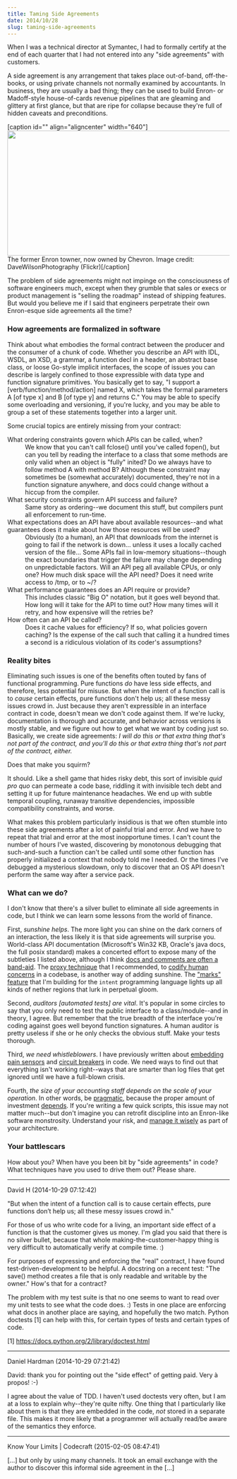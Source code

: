 ```yaml
---
title: Taming Side Agreements
date: 2014/10/28
slug: taming-side-agreements
---
```


When I was a technical director at Symantec, I had to formally certify at the end of each quarter that I had not entered into any "side agreements" with customers.

A side agreement is any arrangement that takes place out-of-band, off-the-books, or using private channels not normally examined by accountants. In business, they are usually a bad thing; they can be used to build Enron- or Madoff-style house-of-cards revenue pipelines that are gleaming and glittery at first glance, but that are ripe for collapse because they're full of hidden caveats and preconditions.

[caption id="" align="aligncenter" width="640"]<a href="https://www.flickr.com/photos/dawilson/3389046866/sizes/z/"><img src="https://farm4.staticflickr.com/3593/3389046866_c642884f48_z_d.jpg" width="640" height="283" /></a> The former Enron towner, now owned by Chevron. Image credit: DaveWilsonPhotography (Flickr)[/caption]

The problem of side agreements might not impinge on the consciousness of software engineers much, except when they grumble that sales or execs or product management is "selling the roadmap" instead of shipping features. But would you believe me if I said that engineers perpetrate their own Enron-esque side agreements all the time?

<!--more-->

<h3>How agreements are formalized in software</h3>

Think about what embodies the formal contract between the producer and the consumer of a chunk of code. Whether you describe an API with IDL, WSDL, an XSD, a grammar, a function decl in a header, an abstract base class, or loose Go-style implicit interfaces, the scope of issues you can describe is largely confined to those expressible with data type and function signature primitives. You basically get to say, "I support a [verb/function/method/action] named X, which takes the formal parameters A [of type x] and B [of type y] and returns C." You may be able to specify some overloading and versioning, if you're lucky, and you may be able to group a set of these statements together into a larger unit.

Some crucial topics are entirely missing from your contract:

<dl>
<dt>What ordering constraints govern which APIs can be called, when?</dt>
<dd>We know that you can't call fclose() until you've called fopen(), but can you tell by reading the interface to a class that some methods are only valid when an object is "fully" inited? Do we always have to follow method A with method B? Although these constraint may sometimes be (somewhat accurately) documented, they're not in a function signature anywhere, and docs could change without a hiccup from the compiler.</dd>
<dt>What security constraints govern API success and failure?</dt>
<dd>Same story as ordering--we document this stuff, but compilers punt all enforcement to run-time.</dd>
<dt>What expectations does an API have about available resources--and what guarantees does it make about how those resources will be used?</dt>
<dd>Obviously (to a human), an API that downloads from the internet is going to fail if the network is down... unless it uses a locally cached version of the file... Some APIs fail in low-memory situations--though the exact boundaries that trigger the failure may change depending on unpredictable factors. Will an API peg all available CPUs, or only one? How much disk space will the API need? Does it need write access to /tmp, or to ~/?</dd>
<dt>What performance guarantees does an API require or provide?</dt>
<dd>This includes classic "Big O" notation, but it goes well beyond that. How long will it take for the API to time out? How many times will it retry, and how expensive will the retries be?</dd>
<dt>How often can an API be called?</dt>
<dd>Does it cache values for efficiency? If so, what policies govern caching? Is the expense of the call such that calling it a hundred times a second is a ridiculous violation of its coder's assumptions?</dd>
</dl>

<h3>Reality bites</h3>

Eliminating such issues is one of the benefits often touted by fans of functional programming. Pure functions <em>do</em> have less side effects, and therefore, less potential for misuse. But when the intent of a function call is to <em>cause</em> certain effects, pure functions don't help us; all these messy issues crowd in. Just because they aren't expressible in an interface contract in code, doesn't mean we don't code against them. If we're lucky, documentation is thorough and accurate, and behavior across versions is mostly stable, and we figure out how to get what we want by coding just so. Basically, we create side agreements: <em>I will do this or that extra thing that's not part of the contract, and you'll do this or that extra thing that's not part of the contract, either.</em>

Does that make you squirm?

It should. Like a shell game that hides risky debt, this sort of invisible <em>quid pro quo</em> can permeate a code base, riddling it with invisible tech debt and setting it up for future maintenance headaches. We end up with subtle temporal coupling, runaway transitive dependencies, impossible compatibility constraints, and worse.

What makes this problem particularly insidious is that we often stumble into these side agreements after a lot of painful trial and error. And we have to repeat that trial and error at the most inopportune times. I can't count the number of hours I've wasted, discovering by monotonous debugging that such-and-such a function can't be called until some other function has properly initialized a context that nobody told me I needed. Or the times I've debugged a mysterious slowdown, only to discover that an OS API doesn't perform the same way after a service pack.

<h3>What can we do?</h3>

I don't know that there's a silver bullet to eliminate all side agreements in code, but I think we can learn some lessons from the world of finance.

First, <em>sunshine helps</em>. The more light you can shine on the dark corners of an interaction, the less likely it is that side agreements will surprise you. World-class API documentation (Microsoft's Win32 KB, Oracle's java docs, the full posix standard) makes a concerted effort to expose many of the subtleties I listed above, although I think <a href="http://codecraft.co/2013/08/22/when-good-comments-mean-bad-language/" title="When good comments mean bad language">docs and comments are often a band-aid</a>. The <a href="http://codecraft.co/2014/09/25/how-to-point-in-code/#proxies">proxy technique</a> that I recommended, to <a href="http://codecraft.co/2014/07/16/lacunas-everywhere/" title="Lacunas Everywhere">codify human concerns</a> in a codebase, is another way of adding sunshine. The <a href="http://codecraft.co/2014/07/28/mountains-molehills-and-markedness/" title="Mountains, Molehills, and Markedness">"marks" feature</a> that I'm building for the <code>intent</code> programming language lights up all kinds of nether regions that lurk in perpetual gloom.

Second, <em>auditors [automated tests] are vital</em>. It's popular in some circles to say that you only need to test the public interface to a class/module--and in theory, I agree. But remember that the true breadth of the interface you're coding against goes well beyond function signatures. A human auditor is pretty useless if she or he only checks the obvious stuff. Make your tests thorough.

Third, <em>we need whistleblowers</em>. I have previously written about <a href="http://codecraft.co/2013/05/06/why-your-software-should-cry/" title="Why Your Software Should Cry">embedding pain sensors</a> and <a href="http://codecraft.co/2013/01/11/dont-forget-the-circuit-breakers/" title="Don’t forget the circuit breakers">circuit breakers</a> in code. We need ways to find out that everything isn't working right--ways that are smarter than log files that get ignored until we have a full-blown crisis.

Fourth, <em>the size of your accounting staff depends on the scale of your operation</em>. In other words, be <a href="http://codecraft.co/2013/01/18/earned-pragmatism/" title="Earned Pragmatism">pragmatic</a>, because the proper amount of investment <a href="http://codecraft.co/2012/09/17/steve-tolman-it-depends/" title="Steve Tolman: It depends.">depends</a>. If you're writing a few quick scripts, this issue may not matter much--but don't imagine you can retrofit discipline into an Enron-like software monstrosity. Understand your risk, and <a href="http://codecraft.co/2013/02/21/architects-manage-risk-like-a-vegas-bookie/" title="Architects: manage risk like a Vegas bookie">manage it wisely</a> as part of your architecture.

<h3>Your battlescars</h3>

How about you? When have you been bit by "side agreements" in code? What techniques have you used to drive them out? Please share.


---

David H (2014-10-29 07:12:42)

"But when the intent of a function call is to cause certain effects, pure functions don’t help us; all these messy issues crowd in."

For those of us who write code for a living, an important side effect of a function is that the customer gives us money. I'm glad you said that there is no silver bullet, because that whole making-the-customer-happy thing is very difficult to automatically verify at compile time. :)

For purposes of expressing and enforcing the "real" contract, I have found test-driven-development to be helpful. A docstring on a recent test: "The save() method creates a file that is only readable and writable by the owner." How's that for a contract?

The problem with my test suite is that no one seems to want to read over my unit tests to see what the code does. :) Tests in one place are enforcing what docs in another place are saying, and hopefully the two match. Python doctests [1] can help with this, for certain types of tests and certain types of code.

[1] https://docs.python.org/2/library/doctest.html

---

Daniel Hardman (2014-10-29 07:21:42)

David: thank you for pointing out the "side effect" of getting paid. Very à propos! :-)

I agree about the value of TDD. I haven't used doctests very often, but I am at a loss to explain why--they're quite nifty. One thing that I particularly like about them is that they are embedded in the code, *not* stored in a separate file. This makes it more likely that a programmer will actually read/be aware of the semantics they enforce.

---

Know Your Limits | Codecraft (2015-02-05 08:47:41)

[…] but only by using many channels. It took an email exchange with the author to discover this informal side agreement in the […]